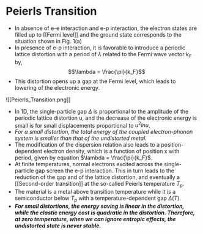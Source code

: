 # Peierls Transition
- In absence of e-e interaction and e-p interaction, the electron states are filled up to [[Fermi level]] and the ground state corresponds to the situation shown in Fig. 1(a)
- In presence of e-p interaction, it is favorable to introduce a periodic lattice distortion with a period of $\lambda$ related to the Fermi wave vector $k_F$ by, $$\lambda = \frac{\pi}{k_F}$$
- This distortion opens up a gap at the Fermi level, which leads to lowering of the electronic energy. 

![[Peierls_Transition.png]]

- In 1D, the single-particle gap $\Delta$ is proportional to the amplitude of the periodic lattice distortion u, and the decrease of the electronic energy is small is for small displacements proportional to $u^2 ln u$.
-  *For a small distortion, the total energy of the coupled electron-phonon system is smaller than that of the undistorted metal.*
- The modification of the dispersion relation also leads to a position-dependent electron density, which is a function of position x with period, given by equation $\lambda = \frac{\pi}{k_F}$. 
- At finite temperatures, normal electrons excited across the single-particle gap screen the e-p interaction. This in turn leads to the reduction of the gap and of the lattice distortion, and eventually a [[Second-order transition]] at the so-called Peierls temperature $T_p$. 
- The material is a metal above transition temperature while it is a semiconductor below $T_p$ with a temperature-dependent gap $\Delta(T)$. 
- ***For small distortions, the energy saving is linear in the distortion, while the elastic energy cost is quadratic in the distortion. Therefore, at zero temperature, when we can ignore entropic effects, the undistorted state is never stable.***

